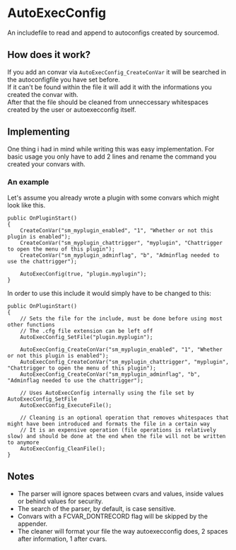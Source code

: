 # AutoExecConfig  
An includefile to read and append to autoconfigs created by sourcemod.  


## How does it work?
If you add an convar via `AutoExecConfig_CreateConVar` it will be searched in the autoconfigfile you have set before.  
If it can't be found within the file it will add it with the informations you created the convar with.  
After that the file should be cleaned from unneccessary whitespaces created by the user or autoexecconfig itself.  



## Implementing
One thing i had in mind while writing this was easy implementation. For basic usage you only have to add 2 lines and rename the command you created your convars with.  

### An example

Let's assume you already wrote a plugin with some convars which might look like this.

```SourcePawn
public OnPluginStart()
{
	CreateConVar("sm_myplugin_enabled", "1", "Whether or not this plugin is enabled");
	CreateConVar("sm_myplugin_chattrigger", "myplugin", "Chattrigger to open the menu of this plugin");
	CreateConVar("sm_myplugin_adminflag", "b", "Adminflag needed to use the chattrigger");
	
	AutoExecConfig(true, "plugin.myplugin");
}
```

In order to use this include it would simply have to be changed to this:  

```SourcePawn
public OnPluginStart()
{
	// Sets the file for the include, must be done before using most other functions
	// The .cfg file extension can be left off
	AutoExecConfig_SetFile("plugin.myplugin");
	
	AutoExecConfig_CreateConVar("sm_myplugin_enabled", "1", "Whether or not this plugin is enabled");
	AutoExecConfig_CreateConVar("sm_myplugin_chattrigger", "myplugin", "Chattrigger to open the menu of this plugin");
	AutoExecConfig_CreateConVar("sm_myplugin_adminflag", "b", "Adminflag needed to use the chattrigger");
	
	// Uses AutoExecConfig internally using the file set by AutoExecConfig_SetFile
	AutoExecConfig_ExecuteFile();
	
	// Cleaning is an optional operation that removes whitespaces that might have been introduced and formats the file in a certain way
	// It is an expensive operation (file operations is relatively slow) and should be done at the end when the file will not be written to anymore
	AutoExecConfig_CleanFile();
}
```
    
## Notes
* The parser will ignore spaces between cvars and values, inside values or behind values for security.  
* The search of the parser, by default, is case sensitive.
* Convars with a FCVAR_DONTRECORD flag will be skipped by the appender.
* The cleaner will format your file the way autoexecconfig does, 2 spaces after information, 1 after cvars.